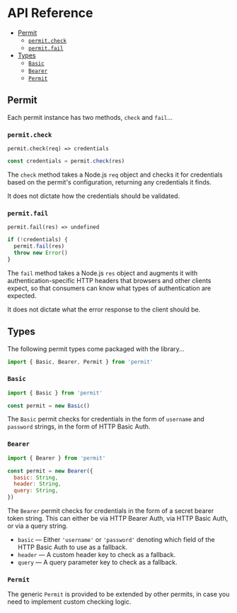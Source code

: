 # API Reference

* [Permit](#permit)
  * [`permit.check`](#permit-check)
  * [`permit.fail`](#permit-fail)
* [Types](#types)
  * [`Basic`](#basic)
  * [`Bearer`](#bearer)
  * [`Permit`](#permit2)

## Permit

Each permit instance has two methods, `check` and `fail`...

### `permit.check`

`permit.check(req) => credentials`

```js
const credentials = permit.check(res)
```

The `check` method takes a Node.js `req` object and checks it for credentials based on the permit's configuration, returning any credentials it finds.

It does not dictate how the credentials should be validated.

### `permit.fail`

`permit.fail(res) => undefined`

```js
if (!credentials) {
  permit.fail(res)
  throw new Error()
}
```

The `fail` method takes a Node.js `res` object and augments it with authentication-specific HTTP headers that browsers and other clients expect, so that consumers can know what types of authentication are expected.

It does not dictate what the error response to the client should be.

## Types

The following permit types come packaged with the library...

```js
import { Basic, Bearer, Permit } from 'permit'
```

### `Basic`

```js
import { Basic } from 'permit'

const permit = new Basic()
```

The `Basic` permit checks for credentials in the form of `username` and `password` strings, in the form of HTTP Basic Auth.

### `Bearer`

```js
import { Bearer } from 'permit'

const permit = new Bearer({
  basic: String,
  header: String,
  query: String,
})
```

The `Bearer` permit checks for credentials in the form of a secret bearer token string. This can either be via HTTP Bearer Auth, via HTTP Basic Auth, or via a query string.

* `basic` — Either `'username'` or `'password'` denoting which field of the HTTP Basic Auth to use as a fallback.
* `header` — A custom header key to check as a fallback.
* `query` — A query parameter key to check as a fallback.

### `Permit`

The generic `Permit` is provided to be extended by other permits, in case you need to implement custom checking logic.
